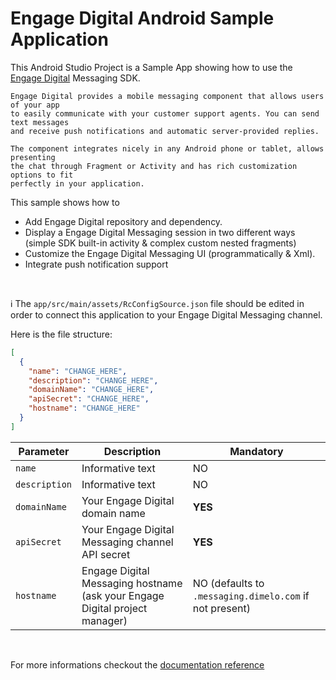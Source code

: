 Engage Digital Android Sample Application
==========

This Android Studio Project is a Sample App showing how to use the [Engage Digital](https://www.ringcentral.com/digital-customer-engagement.html) Messaging SDK.

	Engage Digital provides a mobile messaging component that allows users of your app
	to easily communicate with your customer support agents. You can send text messages
	and receive push notifications and automatic server-provided replies.

	The component integrates nicely in any Android phone or tablet, allows presenting
	the chat through Fragment or Activity and has rich customization options to fit
	perfectly in your application.

This sample shows how to
- Add Engage Digital repository and dependency.
- Display a Engage Digital Messaging session in two different ways (simple SDK built-in activity & complex custom nested fragments)
- Customize the Engage Digital Messaging UI (programmatically & Xml).
- Integrate push notification support

<br>

ℹ️ The `app/src/main/assets/RcConfigSource.json` file should be edited in order to connect this application to your Engage Digital Messaging channel.

Here is the file structure:
```json
[
  {
    "name": "CHANGE_HERE",
    "description": "CHANGE_HERE",
    "domainName": "CHANGE_HERE",
    "apiSecret": "CHANGE_HERE",
    "hostname": "CHANGE_HERE"
  }
]
```

| Parameter     | Description                                                                 | Mandatory                                               |
| ------------- | --------------------------------------------------------------------------- | ------------------------------------------------------- |
| `name`        | Informative text                                                            | NO                                                      |
| `description` | Informative text                                                            | NO                                                      |
| `domainName`  | Your Engage Digital domain name                                             | **YES**                                                 |
| `apiSecret`   | Your Engage Digital Messaging channel API secret                            | **YES**                                                 |
| `hostname`    | Engage Digital Messaging hostname (ask your Engage Digital project manager) | NO (defaults to `.messaging.dimelo.com` if not present) |

<br>

For more informations checkout the [documentation reference](http://mobile-messaging.dimelo.com)
